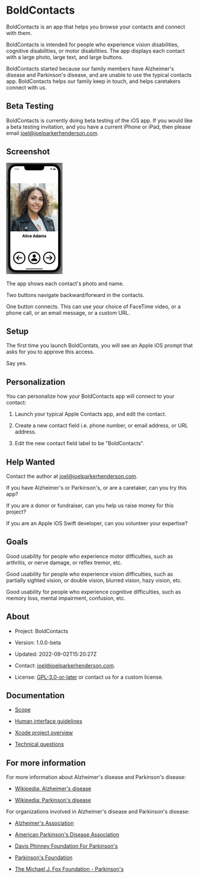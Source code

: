 # BoldContacts

BoldContacts is an app that helps you browse your contacts and connect with them.

BoldContacts is intended for people who experience vision disabilities, cognitive disabilities, or motor disabilities. The app displays each contact with a large photo, large text, and large buttons.
 
BoldContacts started because our family members have Alzheimer's disease and Parkinson's disease, and are unable to use the typical contacts app. BoldContacts helps our family keep in touch, and helps caretakers connect with us.


## Beta Testing

BoldContacts is currently doing beta testing of the iOS app. If you would like a beta testing invitation, and you have a current iPhone or iPad, then please email joel@joelparkerhenderson.com.

  
## Screenshot

<img src="screenshot.png" height="300">

The app shows each contact's photo and name.

Two buttons navigate backward/forward in the contacts.

One button connects. This can use your choice of FaceTime video, or a phone call, or an email message, or a custom URL.


## Setup

The first time you launch BoldContats, you will see an Apple iOS prompt that asks for you to approve this access.

Say yes.


## Personalization

You can personalize how your BoldContacts app will connect to your contact:

1. Launch your typical Apple Contacts app, and edit the contact.

2. Create a new contact field i.e. phone number, or email address, or URL address.

3. Edit the new contact field label to be "BoldContacts".


## Help Wanted

Contact the author at <a href="mailto:joel@joelparkerhenderson.com">joel@joelparkerhenderson.com</a>.

If you have Alzheimer's or Parkinson's, or are a caretaker, can you try this app?

If you are a donor or fundraiser, can you help us raise money for this project? 

If you are an Apple iOS Swift developer, can you volunteer your expertise?


## Goals

Good usability for people who experience motor difficulties, 
such as arthritis, or nerve damage, or reflex tremor, etc. 

Good usability for people who experience vision difficulties,
such as partially sighted vision, or double vision, blurred vision, hazy vision, etc. 

Good usability for people who experience cognitive difficulties,
such as memory loss, mental impairment, confusion, etc. 


## About

* Project: BoldContacts

* Version: 1.0.0-beta

* Updated: 2022-09-02T15:20:27Z

* Contact: <a href="mailto:joel@joelparkerhenderson.com">joel@joelparkerhenderson.com</a>.

* License: <a href="https://spdx.org/licenses/GPL-3.0-or-later.html">GPL-3.0-or-later</a> or contact us for a custom license. 


## Documentation

* [Scope](doc/scope.md)

* [Human interface guidelines](doc/human-interface-guidelines.md)

* [Xcode project overview](doc/xcode-project-overview.md)

* [Technical questions](doc/technical-questions.md)


## For more information

For more information about Alzheimer's disease and Parkinson's disease:

* [Wikipedia: Alzheimer's disease](https://wikipedia.org/wiki/Alzheimer's_disease)

* [Wikipedia: Parkinson's disease](https://wikipedia.org/wiki/Parkinson's_disease)

For organizations involved in Alzheimer's disease and Parkinson's disease:

* [Alzheimer's Association](https://www.alz.org)

* [American Parkinson's Disease Association](https://www.apdaparkinson.org)

* [Davis Phinney Foundation For Parkinson's](https://davisphinneyfoundation.org)

* [Parkinson's Foundation](https://www.parkinson.org)

* [The Michael J. Fox Foundation - Parkinson's](https://www.michaeljfox.org)
